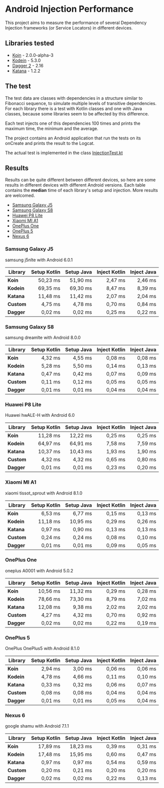 # Android Injection Performance

This project aims to measure the performance of several Dependency Injection frameworks (or Service Locators) in different devices.

## Libraries tested
- [Koin](https://insert-koin.io/) - 2.0.0-alpha-3
- [Kodein](http://kodein.org/Kodein-DI/) - 5.3.0
- [Dagger 2](https://google.github.io/dagger/) - 2.16
- [Katana](https://github.com/rewe-digital-incubator/katana/) - 1.2.2

## The test
The test data are classes with dependencies in a structure similar to Fibonacci sequence, to simulate multiple levels of transitive dependencies.
For each library there is a test with Kotlin classes and one with Java classes, because some libraries seem to be affected by this difference.

Each test injects one of this dependencies 100 times and prints the maximum time, the minimum and the average.

The project contains an Android application that run the tests on its onCreate and prints the result to the Logcat.

The actual test is implemented in the class [InjectionTest.kt](https://github.com/Sloy/android-dependency-injection-performance/blob/master/app/src/main/java/com/sloydev/dependencyinjectionperformance/InjectionTest.kt)

## Results
Results can be quite different between different devices, so here are some results in different devices with different Android versions. Each table contains the **median** time of each library's setup and injection. More results are welcomed.

- [Samsung Galaxy J5](#samsung-galaxy-j5)
- [Samsung Galaxy S8](#samsung-galaxy-s8)
- [Huawei P8 Lite](#huawei-p8-lite)
- [Xiaomi MI A1](#xiaomi-mi-a1)
- [OnePlus One](#oneplus-one)
- [OnePlus 5](#oneplus-5)
- [Nexus 6](#nexus-6)

### Samsung Galaxy J5
samsung j5nlte with Android 6.0.1
 
Library | Setup Kotlin | Setup Java | Inject Kotlin | Inject Java
--- | ---:| ---:| ---:| ---:
**Koin** | 50,23 ms | 51,90 ms  | 2,47 ms | 2,46 ms
**Kodein** | 69,35 ms | 69,30 ms  | 8,47 ms | 8,39 ms
**Katana** | 11,48 ms | 11,42 ms  | 2,07 ms | 2,04 ms
**Custom** | 4,75 ms | 4,78 ms  | 0,70 ms | 0,84 ms
**Dagger** | 0,02 ms | 0,02 ms  | 0,25 ms | 0,22 ms

### Samsung Galaxy S8
samsung dreamlte with Android 8.0.0
 
Library | Setup Kotlin | Setup Java | Inject Kotlin | Inject Java
--- | ---:| ---:| ---:| ---:
**Koin** | 4,32 ms | 4,55 ms  | 0,08 ms | 0,08 ms
**Kodein** | 5,28 ms | 5,50 ms  | 0,14 ms | 0,13 ms
**Katana** | 0,47 ms | 0,42 ms  | 0,07 ms | 0,09 ms
**Custom** | 0,11 ms | 0,12 ms  | 0,05 ms | 0,05 ms
**Dagger** | 0,01 ms | 0,01 ms  | 0,04 ms | 0,04 ms

### Huawei P8 Lite
Huawei hwALE-H with Android 6.0
 
Library | Setup Kotlin | Setup Java | Inject Kotlin | Inject Java
--- | ---:| ---:| ---:| ---:
**Koin** | 11,28 ms | 12,22 ms  | 0,25 ms | 0,25 ms
**Kodein** | 64,97 ms | 64,91 ms  | 7,58 ms | 7,59 ms
**Katana** | 10,37 ms | 10,43 ms  | 1,93 ms | 1,90 ms
**Custom** | 4,32 ms | 4,32 ms  | 0,65 ms | 0,80 ms
**Dagger** | 0,01 ms | 0,01 ms  | 0,23 ms | 0,20 ms

### Xiaomi MI A1
xiaomi tissot_sprout with Android 8.1.0
 
Library | Setup Kotlin | Setup Java | Inject Kotlin | Inject Java
--- | ---:| ---:| ---:| ---:
**Koin** | 6,53 ms | 6,77 ms  | 0,15 ms | 0,13 ms
**Kodein** | 11,18 ms | 10,95 ms  | 0,29 ms | 0,26 ms
**Katana** | 0,97 ms | 0,90 ms  | 0,13 ms | 0,13 ms
**Custom** | 0,24 ms | 0,24 ms  | 0,08 ms | 0,10 ms
**Dagger** | 0,01 ms | 0,01 ms  | 0,09 ms | 0,05 ms

### OnePlus One
oneplus A0001 with Android 5.0.2
 
Library | Setup Kotlin | Setup Java | Inject Kotlin | Inject Java
--- | ---:| ---:| ---:| ---:
**Koin** | 10,56 ms | 11,32 ms  | 0,29 ms | 0,28 ms
**Kodein** | 78,66 ms | 73,30 ms  | 8,79 ms | 7,02 ms
**Katana** | 12,08 ms | 9,38 ms  | 2,02 ms | 2,02 ms
**Custom** | 4,27 ms | 4,32 ms  | 0,70 ms | 0,92 ms
**Dagger** | 0,02 ms | 0,02 ms  | 0,22 ms | 0,19 ms

### OnePlus 5
OnePlus OnePlus5 with Android 8.1.0
 
Library | Setup Kotlin | Setup Java | Inject Kotlin | Inject Java
--- | ---:| ---:| ---:| ---:
**Koin** | 2,94 ms | 3,00 ms  | 0,06 ms | 0,06 ms
**Kodein** | 4,78 ms | 4,66 ms  | 0,11 ms | 0,10 ms
**Katana** | 0,33 ms | 0,32 ms  | 0,06 ms | 0,07 ms
**Custom** | 0,08 ms | 0,08 ms  | 0,04 ms | 0,04 ms
**Dagger** | 0,01 ms | 0,01 ms  | 0,05 ms | 0,04 ms

### Nexus 6
google shamu with Android 7.1.1
 
Library | Setup Kotlin | Setup Java | Inject Kotlin | Inject Java
--- | ---:| ---:| ---:| ---:
**Koin** | 17,89 ms | 18,23 ms  | 0,39 ms | 0,31 ms
**Kodein** | 17,48 ms | 15,95 ms  | 0,60 ms | 0,47 ms
**Katana** | 0,97 ms | 0,97 ms  | 0,54 ms | 0,59 ms
**Custom** | 0,20 ms | 0,21 ms  | 0,20 ms | 0,20 ms
**Dagger** | 0,02 ms | 0,02 ms  | 0,22 ms | 0,13 ms
